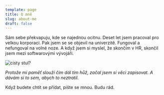 ```yaml
---
template: page
title: O mně
slug: about-me
draft: false
---
```


Sám sebe překvapuju, kde se najednou ocitnu. Deset let jsem pracoval pro velkou korporaci. Pak jsem se se objevil na univerzitě. Fungoval a nefungoval na volné noze. A když jsem si myslel, že skončím v HR, skončil jsem mezi softwarovými vývojáři.

![cisty stul?](/media/image-2.jpg)

*Protože mi paměť slouží čím dál tím hůž, začal jsem si věci zapisovat. A dávám si to sem, abych to neztratil.*

Když budete chtít se přídat, pište se mnou. Budu rád.
